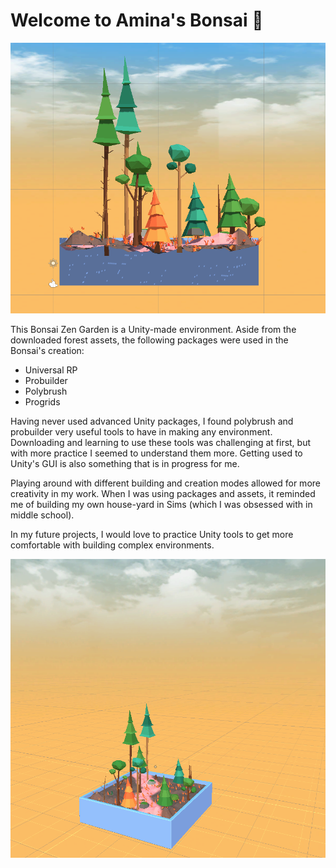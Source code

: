 # Welcome to Amina's Bonsai 🌳
![Bonsai Image](https://github.com/ak7588/altReal/blob/master/Sep6Lab/Bonsai%20Images/2.png)

This Bonsai Zen Garden is a Unity-made environment. Aside from the downloaded forest assets, the following packages were used in the Bonsai's creation:
- Universal RP
- Probuilder
- Polybrush
- Progrids

Having never used advanced Unity packages, I found polybrush and probuilder very useful tools to have in making any environment. Downloading and learning to use these tools was challenging at first, but with more practice I seemed to understand them more. Getting used to Unity's GUI is also something that is in progress for me.

Playing around with different building and creation modes allowed for more creativity in my work. When I was using packages and assets, it reminded me of building my own house-yard in Sims (which I was obsessed with in middle school).

In my future projects, I would love to practice Unity tools to get more comfortable with building complex environments.

![Bonsai Image](https://github.com/ak7588/altReal/blob/master/Sep6Lab/Bonsai%20Images/4.png)
